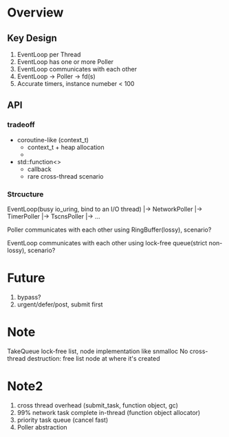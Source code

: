 # Overview
## Key Design
1. EventLoop per Thread
2. EventLoop has one or more Poller
3. EventLoop communicates with each other
4. EventLoop -> Poller -> fd(s)
5. Accurate timers, instance numeber < 100

## API
### tradeoff
- coroutine-like (context_t)
    - context_t + heap allocation
    - 
- std::function<>
    - callback
    - rare cross-thread scenario


### Strcucture
EventLoop(busy io_uring, bind to an I/O thread)
    |-> NetworkPoller
    |-> TimerPoller
    |-> TscnsPoller
    |-> ...

Poller communicates with each other using RingBuffer(lossy), scenario?

EventLoop communicates with each other using lock-free queue(strict non-lossy), scenario?



# Future
1. bypass?
2. urgent/defer/post, submit first

# Note
TakeQueue lock-free list, node implementation like snmalloc
No cross-thread destruction: free list node at where it's created


# Note2
1. cross thread overhead (submit_task, function object, gc)
2. 99% network task complete in-thread  (function object allocator)
3. priority task queue (cancel fast)
4. Poller abstraction